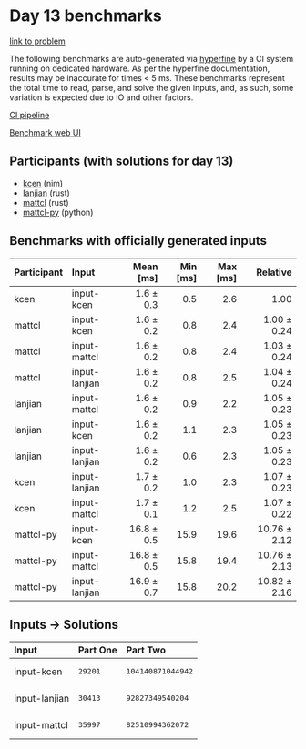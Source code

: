 # Day 13 benchmarks

[link to problem](https://adventofcode.com/2024/day/13)

The following benchmarks are auto-generated via
[hyperfine](https://github.com/sharkdp/hyperfine) by a CI system running on
dedicated hardware. As per the hyperfine documentation, results may be
inaccurate for times < 5 ms. These benchmarks represent the total time to read,
parse, and solve the given inputs, and, as such, some variation is expected due
to IO and other factors.

[CI pipeline](http://ci.papercode.net:8080/teams/main/pipelines/aoc2024)

[Benchmark web UI](https://aoc.ancalagon.black)


## Participants (with solutions for day 13)

- [kcen](https://github.com/kcen/aoc2024) (nim)
- [lanjian](https://github.com/lanjian/aoc-2024) (rust)
- [mattcl](https://github.com/mattcl/aoc2024) (rust)
- [mattcl-py](https://github.com/mattcl/aoc2024-py) (python)


## Benchmarks with officially generated inputs

| Participant | Input | Mean [ms] | Min [ms] | Max [ms] | Relative |
|:---|:---|---:|---:|---:|---:|
| kcen | input-kcen | 1.6 ± 0.3 | 0.5 | 2.6 | 1.00 |
| mattcl | input-kcen | 1.6 ± 0.2 | 0.8 | 2.4 | 1.00 ± 0.24 |
| mattcl | input-mattcl | 1.6 ± 0.2 | 0.8 | 2.4 | 1.03 ± 0.24 |
| mattcl | input-lanjian | 1.6 ± 0.2 | 0.8 | 2.5 | 1.04 ± 0.24 |
| lanjian | input-mattcl | 1.6 ± 0.2 | 0.9 | 2.2 | 1.05 ± 0.23 |
| lanjian | input-kcen | 1.6 ± 0.2 | 1.1 | 2.3 | 1.05 ± 0.23 |
| lanjian | input-lanjian | 1.6 ± 0.2 | 0.6 | 2.3 | 1.05 ± 0.23 |
| kcen | input-lanjian | 1.7 ± 0.2 | 1.0 | 2.3 | 1.07 ± 0.23 |
| kcen | input-mattcl | 1.7 ± 0.1 | 1.2 | 2.5 | 1.07 ± 0.22 |
| mattcl-py | input-kcen | 16.8 ± 0.5 | 15.9 | 19.6 | 10.76 ± 2.12 |
| mattcl-py | input-mattcl | 16.8 ± 0.5 | 15.8 | 19.4 | 10.76 ± 2.13 |
| mattcl-py | input-lanjian | 16.9 ± 0.7 | 15.8 | 20.2 | 10.82 ± 2.16 |


## Inputs -> Solutions

| Input | Part One | Part Two |
|:---|:---|:---|
|input-kcen|<pre>29201</pre>|<pre>104140871044942</pre>|
|input-lanjian|<pre>30413</pre>|<pre>92827349540204</pre>|
|input-mattcl|<pre>35997</pre>|<pre>82510994362072</pre>|